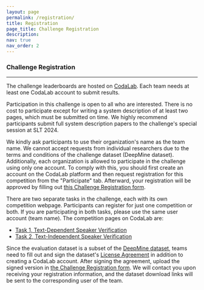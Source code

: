 ```yaml
---
layout: page
permalink: /registration/
title: Registration
page_title: Challenge Registration
description:
nav: true
nav_order: 2
---
```


### Challenge Registration
---
The challenge leaderboards are hosted on [CodaLab](https://codalab.org/). Each team needs at least one CodaLab account to submit results.

Participation in this challenge is open to all who are interested. There is no cost to participate except for writing a system description of at least two pages, which must be submitted on time. We highly recommend participants submit full system description papers to the challenge's special session at SLT 2024.

We kindly ask participants to use their organization's name as the team name. We cannot accept requests from individual researchers due to the terms and conditions of the challenge dataset (DeepMine dataset). Additionally, each organization is allowed to participate in the challenge using only one account. To comply with this, you should first create an account on the CodaLab platform and then request registration for this competition from the "Participate" tab. Afterward, your registration will be approved by filling out [this Challenge Registration form](https://forms.gle/q2kXMuvomkpG73Gj9).

There are two separate tasks in the challenge, each with its own competition webpage. Participants can register for just one competition or both. If you are participating in both tasks, please use the same user account (team name). The competition pages on CodaLab are:

- [Task 1, Text-Dependent Speaker Verification](https://codalab.org/)
- [Task 2, Text-Independent Speaker Verification](https://codalab.org/)

Since the evaluation dataset is a subset of the [DeepMine dataset](https://data.deepmine.ir/en/), teams need to fill out and sign the dataset's [License Agreement](https://tdsvc.github.io/assets/docs/Challenge_License_Agreement_2024.docx) in addition to creating a CodaLab account. After signing the agreement, upload the signed version in [the Challenge Registration form](https://forms.gle/q2kXMuvomkpG73Gj9). We will contact you upon receiving your registration information, and the dataset download links will be sent to the corresponding user of the team.
